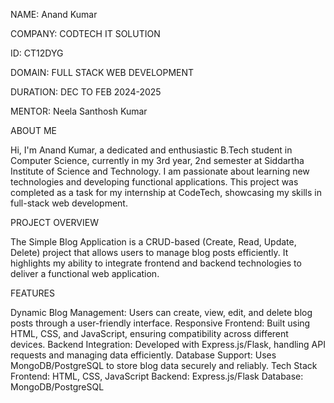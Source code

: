 NAME: Anand Kumar

COMPANY: CODTECH IT SOLUTION

ID: CT12DYG

DOMAIN: FULL STACK WEB DEVELOPMENT

DURATION: DEC TO FEB 2024-2025

MENTOR: Neela Santhosh Kumar

ABOUT ME


Hi, I'm Anand Kumar, a dedicated and enthusiastic B.Tech student in Computer Science, currently in my 3rd year, 2nd semester at Siddartha Institute of Science and Technology. I am passionate about learning new technologies and developing functional applications. This project was completed as a task for my internship at CodeTech, showcasing my skills in full-stack web development.

PROJECT OVERVIEW


The Simple Blog Application is a CRUD-based (Create, Read, Update, Delete) project that allows users to manage blog posts efficiently. It highlights my ability to integrate frontend and backend technologies to deliver a functional web application.

FEATURES


Dynamic Blog Management:
Users can create, view, edit, and delete blog posts through a user-friendly interface.
Responsive Frontend:
Built using HTML, CSS, and JavaScript, ensuring compatibility across different devices.
Backend Integration:
Developed with Express.js/Flask, handling API requests and managing data efficiently.
Database Support:
Uses MongoDB/PostgreSQL to store blog data securely and reliably.
Tech Stack
Frontend: HTML, CSS, JavaScript
Backend: Express.js/Flask
Database: MongoDB/PostgreSQL
